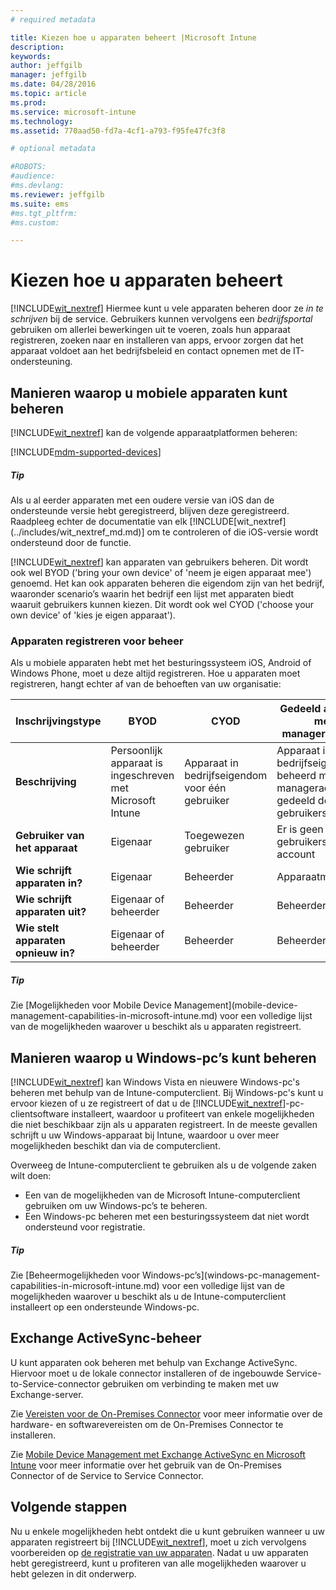 ```yaml
---
# required metadata

title: Kiezen hoe u apparaten beheert |Microsoft Intune
description:
keywords:
author: jeffgilb
manager: jeffgilb
ms.date: 04/28/2016
ms.topic: article
ms.prod:
ms.service: microsoft-intune
ms.technology:
ms.assetid: 770aad50-fd7a-4cf1-a793-f95fe47fc3f8

# optional metadata

#ROBOTS:
#audience:
#ms.devlang:
ms.reviewer: jeffgilb
ms.suite: ems
#ms.tgt_pltfrm:
#ms.custom:

---
```


# Kiezen hoe u apparaten beheert
[!INCLUDE[wit_nextref](../includes/wit_nextref_md.md)] Hiermee kunt u vele apparaten beheren door ze *in te schrijven* bij de service. Gebruikers kunnen vervolgens een *bedrijfsportal* gebruiken om allerlei bewerkingen uit te voeren, zoals hun apparaat registreren, zoeken naar en installeren van apps, ervoor zorgen dat het apparaat voldoet aan het bedrijfsbeleid en contact opnemen met de IT-ondersteuning.

## Manieren waarop u mobiele apparaten kunt beheren
[!INCLUDE[wit_nextref](../includes/wit_nextref_md.md)] kan de volgende apparaatplatformen beheren:

[!INCLUDE[mdm-supported-devices](../includes/mdm-supported-devices.md)]

<div class="alert alert-tip">
  <h5><span class="icon-tip"></span> Tip</h5>
  <p>Als u al eerder apparaten met een oudere versie van iOS dan de ondersteunde versie hebt geregistreerd, blijven deze geregistreerd. Raadpleeg echter de documentatie van elk [!INCLUDE[wit_nextref](../includes/wit_nextref_md.md)] om te controleren of die iOS-versie wordt ondersteund door de functie.</p>
</div>

[!INCLUDE[wit_nextref](../includes/wit_nextref_md.md)] kan apparaten van gebruikers beheren. Dit wordt ook wel BYOD ('bring your own device' of 'neem je eigen apparaat mee') genoemd. Het kan ook apparaten beheren die eigendom zijn van het bedrijf, waaronder scenario’s waarin het bedrijf een lijst met apparaten biedt waaruit gebruikers kunnen kiezen. Dit wordt ook wel CYOD ('choose your own device' of 'kies je eigen apparaat').

### Apparaten registreren voor beheer
Als u mobiele apparaten hebt met het besturingssysteem iOS, Android of Windows Phone, moet u deze altijd registreren. Hoe u apparaten moet registreren, hangt echter af van de behoeften van uw organisatie:

|Inschrijvingstype|BYOD|CYOD|Gedeeld apparaat met manageraccount|Gedeeld apparaat zonder gebruikersaccount|
|-------------------|--------|--------|--------------------------------------|----------------------------------------|
|**Beschrijving**|Persoonlijk apparaat is ingeschreven met Microsoft Intune|Apparaat in bedrijfseigendom voor één gebruiker|Apparaat in bedrijfseigendom beheerd met een manageraccount gedeeld door veel gebruikers|Apparaat in bedrijfseigendom zonder specifieke gebruiker dat wordt gebruikt door veel gebruikers.|
|**Gebruiker van het apparaat**|Eigenaar|Toegewezen gebruiker|Er is geen gebruikersspecifiek account|Er is geen specifieke gebruiker|
|**Wie schrijft apparaten in?**|Eigenaar|Beheerder|Apparaatmanager|Iedereen|
|**Wie schrijft apparaten uit?**|Eigenaar of beheerder|Beheerder|Beheerder|Beheerder|
|**Wie stelt apparaten opnieuw in?**|Eigenaar of beheerder|Beheerder|Beheerder|Beheerder|

<div class="alert alert-tip">
  <h5><span class="icon-tip"></span> Tip</h5>
  <p>Zie [Mogelijkheden voor Mobile Device Management](mobile-device-management-capabilities-in-microsoft-intune.md) voor een volledige lijst van de mogelijkheden waarover u beschikt als u apparaten registreert.</p>
</div>



## Manieren waarop u Windows-pc’s kunt beheren
[!INCLUDE[wit_nextref](../includes/wit_nextref_md.md)] kan Windows Vista en nieuwere Windows-pc's beheren met behulp van de Intune-computerclient. Bij Windows-pc's kunt u ervoor kiezen of u ze registreert of dat u de [!INCLUDE[wit_nextref](../includes/wit_nextref_md.md)]-pc-clientsoftware installeert, waardoor u profiteert van enkele mogelijkheden die niet beschikbaar zijn als u apparaten registreert. In de meeste gevallen schrijft u uw Windows-apparaat bij Intune, waardoor u over meer mogelijkheden beschikt dan via de computerclient.

Overweeg de Intune-computerclient te gebruiken als u de volgende zaken wilt doen:
<ul>
<li>Een van de mogelijkheden van de Microsoft Intune-computerclient gebruiken om uw Windows-pc’s te beheren.</li>
<li>Een Windows-pc beheren met een besturingssysteem dat niet wordt ondersteund voor registratie.</li>
</ul>

<div class="alert alert-tip">
  <h5><span class="icon-tip"></span> Tip</h5>
  <p>Zie [Beheermogelijkheden voor Windows-pc’s](windows-pc-management-capabilities-in-microsoft-intune.md) voor een volledige lijst van de mogelijkheden waarover u beschikt als u de Intune-computerclient installeert op een ondersteunde Windows-pc.</p>
</div>

## Exchange ActiveSync-beheer
U kunt apparaten ook beheren met behulp van Exchange ActiveSync. Hiervoor moet u de lokale connector installeren of de ingebouwde Service-to-Service-connector gebruiken om verbinding te maken met uw Exchange-server.

Zie [Vereisten voor de On-Premises Connector](../deploy-use/intune-on-premises-exchange-connector#requirements-for-the-on-premises-connector) voor meer informatie over de hardware- en softwarevereisten om de On-Premises Connector te installeren.

Zie [Mobile Device Management met Exchange ActiveSync en Microsoft Intune](../deploy-use/mobile-device-management-with-exchange-activesync-and-microsoft-intune) voor meer informatie over het gebruik van de On-Premises Connector of de Service to Service Connector.



## Volgende stappen
Nu u enkele mogelijkheden hebt ontdekt die u kunt gebruiken wanneer u uw apparaten registreert bij [!INCLUDE[wit_nextref](../includes/wit_nextref_md.md)], moet u zich vervolgens voorbereiden op [de registratie van uw apparaten](../deploy-use/enroll-devices-in-microsoft-intune). Nadat u uw apparaten hebt geregistreerd, kunt u profiteren van alle mogelijkheden waarover u hebt gelezen in dit onderwerp. <!--lindavr: There's a logical flaw in our "get to know/get started" content. You can take the path in this topic or you can take the path in the What to know before your get started topic. And they don't cover the same ground. -->


<!--HONumber=May16_HO4-->


